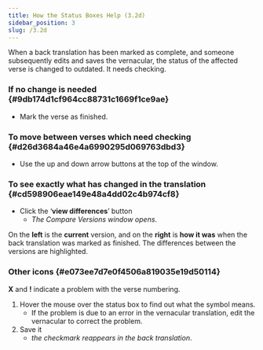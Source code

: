 ```yaml
---
title: How the Status Boxes Help (3.2d)
sidebar_position: 3
slug: /3.2d
---
```




When a back translation has been marked as complete, and someone subsequently edits and saves the vernacular, the status of the affected verse is changed to outdated. It needs checking.


### If no change is needed {#9db174d1cf964cc88731c1669f1ce9ae}

- Mark the verse as finished.

### To move between verses which need checking {#d26d3684a46e4a6990295d069763dbd3}

- Use the up and down arrow buttons at the top of the window.

### To see exactly what has changed in the translation {#cd598906eae149e48a4dd02c4b974cf8}

- Click the ‘**view differences**’ button
	- _The Compare Versions window opens_.

On the **left** is the **current** version, and on the **right** is **how it was** when the back translation was marked as finished. The differences between the versions are highlighted.


### Other icons {#e073ee7d7e0f4506a819035e19d50114}


**X** and **!** indicate a problem with the verse numbering.

1. Hover the mouse over the status box to find out what the symbol means.
	- If the problem is due to an error in the vernacular translation, edit the vernacular to correct the problem.
1. Save it
	- _the checkmark reappears in the back translation_.
